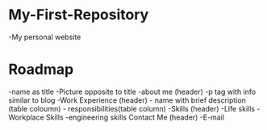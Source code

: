 # My-First-Repository

-My personal website

# Roadmap

-name as title
    -Picture opposite to title
-about me (header)
    -p tag with info similar to blog
-Work Experience (header)
    - name with brief description (table coloumn)
    - responsibilities(table column)
-Skills (header)
    -Life skills
    -Workplace Skills
    -engineering skills
Contact Me (header)
    -E-mail




